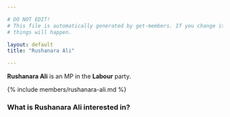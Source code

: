 ```yaml
---

# DO NOT EDIT!
# This file is automatically generated by get-members. If you change it, bad
# things will happen.

layout: default
title: "Rushanara Ali"

---
```


**Rushanara Ali** is an MP in the **Labour** party.

{% include members/rushanara-ali.md %}

### What is Rushanara Ali interested in?


